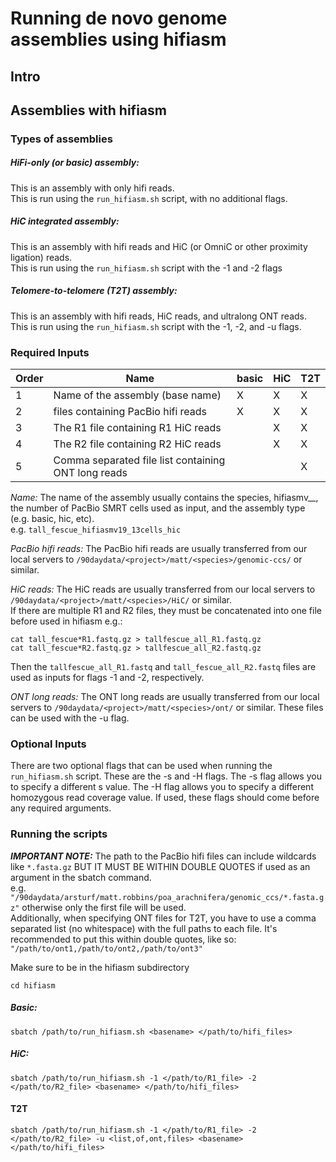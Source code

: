 # Running de novo genome assemblies using hifiasm

## Intro


## Assemblies with hifiasm

### Types of assemblies

##### HiFi-only (or basic) assembly:
This is an assembly with only hifi reads.  
This is run using the `run_hifiasm.sh` script, with no additional flags.

##### HiC integrated assembly: 
This is an assembly with hifi reads and HiC (or OmniC or other proximity ligation) reads.  
This is run using the `run_hifiasm.sh` script with the -1 and -2 flags

##### Telomere-to-telomere (T2T) assembly: 
This is an assembly with hifi reads, HiC reads, and ultralong ONT reads.  
This is run using the `run_hifiasm.sh` script with the -1, -2, and -u flags.

### Required Inputs

| Order | Name                                | basic     | HiC | T2T |
|-------|-------------------------------------|-----------|-----|-----|
| 1     | Name of the assembly (base name)    | X         | X   | X   |
| 2     | files containing PacBio hifi reads  | X         | X   | X   |
| 3     | The R1 file containing R1 HiC reads |           | X   | X   |
| 4     | The R2 file containing R2 HiC reads |           | X   | X   |
| 5     | Comma separated file list containing ONT long reads      |           |     | X   |

*Name:* The name of the assembly usually contains the species, hifiasmv__, the number of PacBio SMRT cells used as input, and the assembly type (e.g. basic, hic, etc).  
e.g. `tall_fescue_hifiasmv19_13cells_hic`  

*PacBio hifi reads:* The PacBio hifi reads are usually transferred from our local servers to `/90daydata/<project>/matt/<species>/genomic-ccs/` or similar.  

*HiC reads:* The HiC reads are usually transferred from our local servers to `/90daydata/<project>/matt/<species>/HiC/` or similar.  
If there are multiple R1 and R2 files, they must be concatenated into one file before used in hifiasm e.g.:
```
cat tall_fescue*R1.fastq.gz > tallfescue_all_R1.fastq.gz
cat tall_fescue*R2.fastq.gz > tallfescue_all_R2.fastq.gz
```
Then the `tallfescue_all_R1.fastq` and `tall_fescue_all_R2.fastq` files are used as inputs for flags -1 and -2, respectively.

*ONT long reads:* The ONT long reads are usually transferred from our local servers to `/90daydata/<project>/matt/<species>/ont/` or similar. These files can be used with the -u flag.

### Optional Inputs

There are two optional flags that can be used when running the `run_hifiasm.sh` script. These are the -s and -H flags. The -s flag allows you to specify a different s value. The -H flag allows you to specify a different homozygous read coverage value. If used, these flags should come before any required arguments.

### Running the scripts

**_IMPORTANT NOTE:_** The path to the PacBio hifi files can include wildcards like `*.fasta.gz` BUT IT MUST BE WITHIN DOUBLE QUOTES if used as an argument in the sbatch command.  
e.g. `"/90daydata/arsturf/matt.robbins/poa_arachnifera/genomic_ccs/*.fasta.gz"` otherwise only the first file will be used.  
Additionally, when specifying ONT files for T2T, you have to use a comma separated list (no whitespace) with the full paths to each file. It's recommended to put this within double quotes, like so: `"/path/to/ont1,/path/to/ont2,/path/to/ont3"`

Make sure to be in the hifiasm subdirectory  
```
cd hifiasm
```

##### Basic:
```
sbatch /path/to/run_hifiasm.sh <basename> </path/to/hifi_files>
```

##### HiC:

```
sbatch /path/to/run_hifiasm.sh -1 </path/to/R1_file> -2 </path/to/R2_file> <basename> </path/to/hifi_files>
```

#### T2T
```
sbatch /path/to/run_hifiasm.sh -1 </path/to/R1_file> -2 </path/to/R2_file> -u <list,of,ont,files> <basename> </path/to/hifi_files>
```

